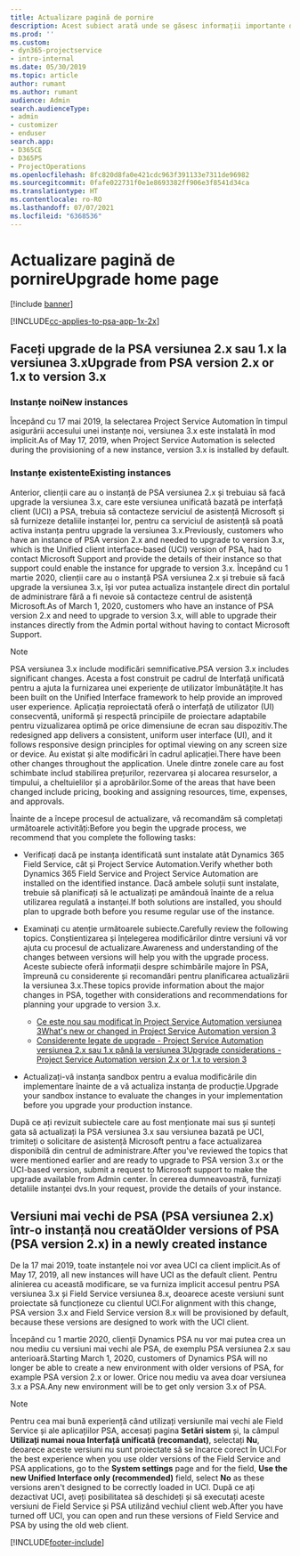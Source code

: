```yaml
---
title: Actualizare pagină de pornire
description: Acest subiect arată unde se găsesc informații importante despre caracteristicile noi și modificate din Dynamics 365 Project Service Automation, precum și procesul de upgrade la cea mai nouă versiune.
ms.prod: ''
ms.custom:
- dyn365-projectservice
- intro-internal
ms.date: 05/30/2019
ms.topic: article
author: rumant
ms.author: rumant
audience: Admin
search.audienceType:
- admin
- customizer
- enduser
search.app:
- D365CE
- D365PS
- ProjectOperations
ms.openlocfilehash: 8fc820d8fa0e421cdc963f391133e7311de96982
ms.sourcegitcommit: 0fafe022731f0e1e8693382ff906e3f8541d34ca
ms.translationtype: HT
ms.contentlocale: ro-RO
ms.lasthandoff: 07/07/2021
ms.locfileid: "6368536"
---
```

# <a name="upgrade-home-page"></a><span data-ttu-id="ba166-103">Actualizare pagină de pornire</span><span class="sxs-lookup"><span data-stu-id="ba166-103">Upgrade home page</span></span>

[!include [banner](../includes/psa-now-project-operations.md)]

[!INCLUDE[cc-applies-to-psa-app-1x-2x](../includes/cc-applies-to-psa-app-1x-2x.md)]

## <a name="upgrade-from-psa-version-2x-or-1x-to-version-3x"></a><span data-ttu-id="ba166-104">Faceți upgrade de la PSA versiunea 2.x sau 1.x la versiunea 3.x</span><span class="sxs-lookup"><span data-stu-id="ba166-104">Upgrade from PSA version 2.x or 1.x to version 3.x</span></span>

### <a name="new-instances"></a><span data-ttu-id="ba166-105">Instanțe noi</span><span class="sxs-lookup"><span data-stu-id="ba166-105">New instances</span></span>

<span data-ttu-id="ba166-106">Începând cu 17 mai 2019, la selectarea Project Service Automation în timpul asigurării accesului unei instanțe noi, versiunea 3.x este instalată în mod implicit.</span><span class="sxs-lookup"><span data-stu-id="ba166-106">As of May 17, 2019, when Project Service Automation is selected during the provisioning of a new instance, version 3.x is installed by default.</span></span>

### <a name="existing-instances"></a><span data-ttu-id="ba166-107">Instanțe existente</span><span class="sxs-lookup"><span data-stu-id="ba166-107">Existing instances</span></span>

<span data-ttu-id="ba166-108">Anterior, clienții care au o instanță de PSA versiunea 2.x și trebuiau să facă upgrade la versiunea 3.x, care este versiunea unificată bazată pe interfață client (UCI) a PSA, trebuia să contacteze serviciul de asistență Microsoft și să furnizeze detaliile instanței lor, pentru ca serviciul de asistență să poată activa instanța pentru upgrade la versiunea 3.x.</span><span class="sxs-lookup"><span data-stu-id="ba166-108">Previously, customers who have an instance of PSA version 2.x and needed to upgrade to version 3.x, which is the Unified client interface-based (UCI) version of PSA, had to contact Microsoft Support and provide the details of their instance so that support could enable the instance for upgrade to version 3.x.</span></span> <span data-ttu-id="ba166-109">Începând cu 1 martie 2020, clienții care au o instanță PSA versiunea 2.x și trebuie să facă upgrade la versiunea 3.x, își vor putea actualiza instanțele direct din portalul de administrare fără a fi nevoie să contacteze centrul de asistență Microsoft.</span><span class="sxs-lookup"><span data-stu-id="ba166-109">As of March 1, 2020, customers who have an instance of PSA version 2.x and need to upgrade to version 3.x, will able to upgrade their instances directly from the Admin portal without having to contact Microsoft Support.</span></span>  

> [!NOTE]
> <span data-ttu-id="ba166-110">PSA versiunea 3.x include modificări semnificative.</span><span class="sxs-lookup"><span data-stu-id="ba166-110">PSA version 3.x includes significant changes.</span></span> <span data-ttu-id="ba166-111">Acesta a fost construit pe cadrul de Interfață unificată pentru a ajuta la furnizarea unei experiențe de utilizator îmbunătățite.</span><span class="sxs-lookup"><span data-stu-id="ba166-111">It has been built on the Unified Interface framework to help provide an improved user experience.</span></span> <span data-ttu-id="ba166-112">Aplicația reproiectată oferă o interfață de utilizator (UI) consecventă, uniformă și respectă principiile de proiectare adaptabile pentru vizualizarea optimă pe orice dimensiune de ecran sau dispozitiv.</span><span class="sxs-lookup"><span data-stu-id="ba166-112">The redesigned app delivers a consistent, uniform user interface (UI), and it follows responsive design principles for optimal viewing on any screen size or device.</span></span> <span data-ttu-id="ba166-113">Au existat și alte modificări în cadrul aplicației.</span><span class="sxs-lookup"><span data-stu-id="ba166-113">There have been other changes throughout the application.</span></span> <span data-ttu-id="ba166-114">Unele dintre zonele care au fost schimbate includ stabilirea prețurilor, rezervarea și alocarea resurselor, a timpului, a cheltuielilor și a aprobărilor.</span><span class="sxs-lookup"><span data-stu-id="ba166-114">Some of the areas that have been changed include pricing, booking and assigning resources, time, expenses, and approvals.</span></span>

<span data-ttu-id="ba166-115">Înainte de a începe procesul de actualizare, vă recomandăm să completați următoarele activități:</span><span class="sxs-lookup"><span data-stu-id="ba166-115">Before you begin the upgrade process, we recommend that you complete the following tasks:</span></span>

- <span data-ttu-id="ba166-116">Verificați dacă pe instanța identificată sunt instalate atât Dynamics 365 Field Service, cât și Project Service Automation.</span><span class="sxs-lookup"><span data-stu-id="ba166-116">Verify whether both Dynamics 365 Field Service and Project Service Automation are installed on the identified instance.</span></span> <span data-ttu-id="ba166-117">Dacă ambele soluții sunt instalate, trebuie să planificați să le actualizați pe amândouă înainte de a relua utilizarea regulată a instanței.</span><span class="sxs-lookup"><span data-stu-id="ba166-117">If both solutions are installed, you should plan to upgrade both before you resume regular use of the instance.</span></span>
- <span data-ttu-id="ba166-118">Examinați cu atenție următoarele subiecte.</span><span class="sxs-lookup"><span data-stu-id="ba166-118">Carefully review the following topics.</span></span> <span data-ttu-id="ba166-119">Conștientizarea și înțelegerea modificărilor dintre versiuni vă vor ajuta cu procesul de actualizare.</span><span class="sxs-lookup"><span data-stu-id="ba166-119">Awareness and understanding of the changes between versions will help you with the upgrade process.</span></span> <span data-ttu-id="ba166-120">Aceste subiecte oferă informații despre schimbările majore în PSA, împreună cu considerente și recomandări pentru planificarea actualizării la versiunea 3.x.</span><span class="sxs-lookup"><span data-stu-id="ba166-120">These topics provide information about the major changes in PSA, together with considerations and recommendations for planning your upgrade to version 3.x.</span></span>

    - [<span data-ttu-id="ba166-121">Ce este nou sau modificat în Project Service Automation versiunea 3</span><span class="sxs-lookup"><span data-stu-id="ba166-121">What's new or changed in Project Service Automation version 3</span></span>](whats-new-changed-v3.md)
    - [<span data-ttu-id="ba166-122">Considerente legate de upgrade - Project Service Automation versiunea 2.x sau 1.x până la versiunea 3</span><span class="sxs-lookup"><span data-stu-id="ba166-122">Upgrade considerations - Project Service Automation version 2.x or 1.x to version 3</span></span>](upgrade-v3.md)

- <span data-ttu-id="ba166-123">Actualizați-vă instanța sandbox pentru a evalua modificările din implementare înainte de a vă actualiza instanța de producție.</span><span class="sxs-lookup"><span data-stu-id="ba166-123">Upgrade your sandbox instance to evaluate the changes in your implementation before you upgrade your production instance.</span></span>

<span data-ttu-id="ba166-124">După ce ați revizuit subiectele care au fost menționate mai sus și sunteți gata să actualizați la PSA versiunea 3.x sau versiunea bazată pe UCI, trimiteți o solicitare de asistență Microsoft pentru a face actualizarea disponibilă din centrul de administrare.</span><span class="sxs-lookup"><span data-stu-id="ba166-124">After you've reviewed the topics that were mentioned earlier and are ready to upgrade to PSA version 3.x or the UCI-based version, submit a request to Microsoft support to make the upgrade available from Admin center.</span></span> <span data-ttu-id="ba166-125">În cererea dumneavoastră, furnizați detaliile instanței dvs.</span><span class="sxs-lookup"><span data-stu-id="ba166-125">In your request, provide the details of your instance.</span></span>

## <a name="older-versions-of-psa-psa-version-2x-in-a-newly-created-instance"></a><span data-ttu-id="ba166-126">Versiuni mai vechi de PSA (PSA versiunea 2.x) într-o instanță nou creată</span><span class="sxs-lookup"><span data-stu-id="ba166-126">Older versions of PSA (PSA version 2.x) in a newly created instance</span></span>

<span data-ttu-id="ba166-127">De la 17 mai 2019, toate instanțele noi vor avea UCI ca client implicit.</span><span class="sxs-lookup"><span data-stu-id="ba166-127">As of May 17, 2019, all new instances will have UCI as the default client.</span></span> <span data-ttu-id="ba166-128">Pentru alinierea cu această modificare, se va furniza implicit accesul pentru PSA versiunea 3.x și Field Service versiunea 8.x, deoarece aceste versiuni sunt proiectate să funcționeze cu clientul UCI.</span><span class="sxs-lookup"><span data-stu-id="ba166-128">For alignment with this change, PSA version 3.x and Field Service version 8.x will be provisioned by default, because these versions are designed to work with the UCI client.</span></span>

<span data-ttu-id="ba166-129">Începând cu 1 martie 2020, clienții Dynamics PSA nu vor mai putea crea un nou mediu cu versiuni mai vechi ale PSA, de exemplu PSA versiunea 2.x sau anterioară.</span><span class="sxs-lookup"><span data-stu-id="ba166-129">Starting March 1, 2020, customers of Dynamics PSA will no longer be able to create a new environment with older versions of PSA, for example PSA version 2.x or lower.</span></span> <span data-ttu-id="ba166-130">Orice nou mediu va avea doar versiunea 3.x a PSA.</span><span class="sxs-lookup"><span data-stu-id="ba166-130">Any new environment will be to get only version 3.x of PSA.</span></span>

> [!NOTE]
> <span data-ttu-id="ba166-131">Pentru cea mai bună experiență când utilizați versiunile mai vechi ale Field Service și ale aplicațiilor PSA, accesați pagina **Setări sistem** și, la câmpul **Utilizați numai noua Interfață unificată (recomandat)**, selectați **Nu**, deoarece aceste versiuni nu sunt proiectate să se încarce corect în UCI.</span><span class="sxs-lookup"><span data-stu-id="ba166-131">For the best experience when you use older versions of the Field Service and PSA applications, go to the **System settings** page and for the field, **Use the new Unified Interface only (recommended)** field, select **No** as these versions aren't designed to be correctly loaded in UCI.</span></span> <span data-ttu-id="ba166-132">După ce ați dezactivat UCI, aveți posibilitatea să deschideți și să executați aceste versiuni de Field Service și PSA utilizând vechiul client web.</span><span class="sxs-lookup"><span data-stu-id="ba166-132">After you have turned off UCI, you can open and run these versions of Field Service and PSA by using the old web client.</span></span> 


[!INCLUDE[footer-include](../includes/footer-banner.md)]